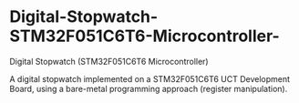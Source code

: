 # Digital-Stopwatch-STM32F051C6T6-Microcontroller-
 Digital Stopwatch (STM32F051C6T6 Microcontroller)
 
A digital stopwatch implemented on a STM32F051C6T6 UCT Development Board, using a bare-metal programming approach (register manipulation).

